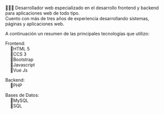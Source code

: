 👨🏽‍💻 Desarrollador web especializado en el desarrollo frontend y backend para aplicaciones web de todo tipo. <br>
Cuento con más de tres años de experiencia desarrollando sistemas, páginas y aplicaciones web. <br>

A continuación un resumen de las principales tecnologías que utilizo: <br>
  
Frontend: <br>
&nbsp; &nbsp; 🔸HTML 5 <br>
&nbsp; &nbsp; 🔸CCS 3 <br>
&nbsp; &nbsp; 🔸Bootstrap <br>
&nbsp; &nbsp; 🔸Javascript <br>
&nbsp; &nbsp; 🔸Vue Js <br>
  
Backend: <br>
&nbsp; &nbsp; 🔸PHP

Bases de Datos: <br>
&nbsp; &nbsp; 🔸MySQL <br>
&nbsp; &nbsp; 🔸SQL <br>
